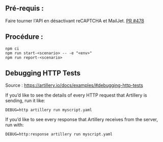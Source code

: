 ## Pré-requis :

Faire tourner l'API en désactivant reCAPTCHA et MailJet. [PR #478](https://github.com/1024pix/pix/pull/478)

## Procédure :

```
npm ci
npm run start-<scenario> -- -e "<env>"
npm run report-<scenario>
```

## Debugging HTTP Tests

Source : https://artillery.io/docs/examples/#debugging-http-tests

If you’d like to see the details of every HTTP request that Artillery is sending, run it like:

```
DEBUG=http artillery run myscript.yaml
```

If you’d like to see every response that Artillery receives from the server, run with:
```
DEBUG=http:response artillery run myscript.yaml
```
